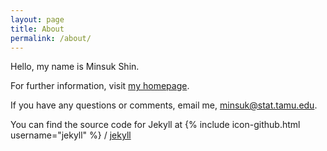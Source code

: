 ```yaml
---
layout: page
title: About
permalink: /about/
---
```

Hello, my name is Minsuk Shin. 

For further information, visit [my homepage](https://stat.tamu.edu/~minsuk).

If you have any questions or comments, email me, [minsuk@stat.tamu.edu](minsuk@stata.tamu.edu).  

You can find the source code for Jekyll at
{% include icon-github.html username="jekyll" %} /
[jekyll](https://github.com/jekyll/jekyll)
